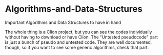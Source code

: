 # Algorithms-and-Data-Structures
Important Algorithms and Data Structures to have in hand

The whole thing is a Clion project, but you can see the codes individually without having to download or have Clion.
The "Untested pseudocode" part is just a bunch of pseudo and untested code. They are well documented, though, so if you want to see
some generic algorithms, check that part.
